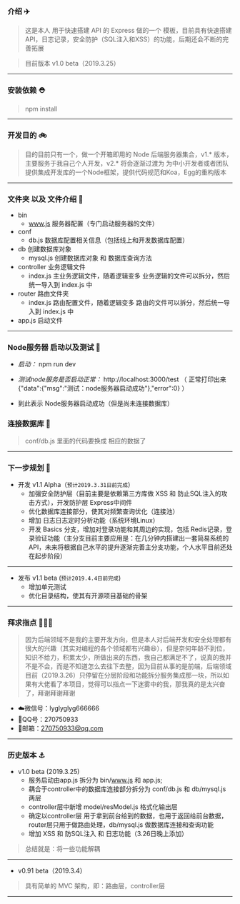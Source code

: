 ### 介绍  ✈️

> 这是本人 用于快速搭建 API 的 Express 做的一个 模板，目前具有快速搭建API，日志记录，安全防护（SQL注入和XSS）的功能，后期还会不断的完善拓展

> 目前版本 v1.0 beta（2019.3.25）

---
### 安装依赖  ⛑

> npm install

---
### 开发目的  🚲

> 目的目前只有一个，做一个开箱即用的 Node 后端服务器集合，v1.* 版本，主要服务于我自己个人开发，v2.* 将会逐渐过渡为 为中小开发者或者团队提供集成开发库的一个Node框架，提供代码规范和Koa，Egg的重构版本

---
### 文件夹 以及 文件介绍  🦀

- bin
  - www.js 服务器配置（专门启动服务器的文件）
- conf
  - db.js 数据库配置相关信息（包括线上和开发数据库配置）
- db 创建数据库对象
  - mysql.js 创建数据库对象 和 数据库查询方法
- controller 业务逻辑文件
  - index.js 主业务逻辑文件，随着逻辑变多 业务逻辑的文件可以拆分，然后统一导入到 index.js 中
- router 路由文件夹
  - index.js 路由配置文件，随着逻辑变多 路由的文件可以拆分，然后统一导入到 index.js 中
- app.js 启动文件

---
### Node服务器 启动以及测试 🐠

- *启动：* npm run dev
- *测试node服务是否启动正常：* http://localhost:3000/test （ 正常打印出来 {"data":{"msg":"测试：node服务器启动成功"},"error":0} ）

- 到此表示 Node服务器启动成功（但是尚未连接数据库）


### 连接数据库 🌲

> conf/db.js 里面的代码要换成 相应的数据了

---
### 下一步规划 📒

- 开发 v1.1 Alpha（`预计2019.3.31日前完成`）
  - 加强安全防护层（目前主要是依赖第三方库做 XSS 和 防止SQL注入的攻击方式），开发防护层 Express中间件
  - 优化数据库连接部分，使其对频繁查询优化（连接池）
  - 增加 日志日志定时分析功能（系统环境Linux）
  - 开发 Basics 分支，增加对登录功能和其周边的实现，包括 Redis记录，登录验证功能（主分支目前主要应用是：在几分钟内搭建出一套简易系统的API，未来将根据自己水平的提升逐渐完善主分支功能，个人水平目前还处在起步阶段）

---

- 发布 v1.1 beta (`预计2019.4.4日前完成`)
  - 增加单元测试
  - 优化目录结构，使其有开源项目基础的骨架 


---
### 拜求指点  🚄🚄🚄

> 因为后端领域不是我的主要开发方向，但是本人对后端开发和安全处理都有很大的兴趣（其实对编程的各个领域都有兴趣😆），但是奈何年龄不到位，知识不给力，积累太少，所做出来的东西，我自己都满足不了，说真的我并不是不会，而是不知道怎么去往下去整，因为目前从事的是前端，后端领域目前（2019.3.26）只停留在分层阶段和功能拆分服务集成那一块，所以如果有大佬看了本项目，觉得可以指点一下迷雾中的我，那我真的是太兴奋了，拜谢拜谢拜谢

- ☁️微信号：lyglyglyg666666
- 🎈QQ号：270750933
- 📮邮箱：270750933@qq.com

---
### 历史版本  ⚓️

- v1.0 beta (2019.3.25)
  - 服务启动由app.js 拆分为 bin/www.js 和 app.js;
  - 耦合于controller中的数据库连接部分拆分为 conf/db.js 和 db/mysql.js 两层
  - controller层中新增 model/resModel.js 格式化输出层
  - 确定以controller层 用于拿到前台给到的数据，也用于返回给前台数据，router层只用于做路由处理，db/mysql.js 做数据库连接和查询功能
  - 增加 XSS 和 防SQL注入 和 日志功能（3.26日晚上添加）

> 总结就是：将一些功能解耦

---
- v0.91 beta（2019.3.4）

> 具有简单的 MVC 架构，即：路由层，controller层

---


